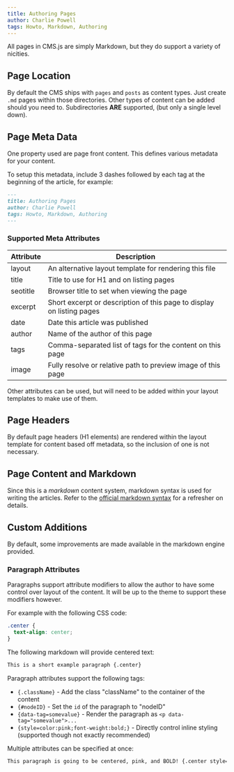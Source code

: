 ```yaml
---
title: Authoring Pages
author: Charlie Powell
tags: Howto, Markdown, Authoring
---
```


All pages in CMS.js are simply Markdown, but they do support a variety of nicities.


## Page Location

By default the CMS ships with `pages` and `posts` as content types.  Just create `.md` pages within those directories.  Other types of content can be added should you need to.  Subdirectories **ARE** supported, (but only a single level down).

## Page Meta Data

One property used are page front content.  This defines various metadata for your content.

To setup this metadata, include 3 dashes followed by each tag at the beginning of the article, for example:

```.md
---
title: Authoring Pages
author: Charlie Powell
tags: Howto, Markdown, Authoring
---
```

### Supported Meta Attributes

| Attribute | Description                                                           |
|-----------|-----------------------------------------------------------------------|
| layout    | An alternative layout template for rendering this file                |
| title     | Title to use for H1 and on listing pages                              |
| seotitle  | Browser title to set when viewing the page                            |
| excerpt   | Short excerpt or description of this page to display on listing pages |
| date      | Date this article was published                                       |
| author    | Name of the author of this page                                       |
| tags      | Comma-separated list of tags for the content on this page             |
| image     | Fully resolve or relative path to preview image of this page          |

Other attributes can be used, but will need to be added within your layout templates to make use of them.


## Page Headers

By default page headers (H1 elements) are rendered within the layout template for content based off metadata, so the inclusion of one is not necessary.


## Page Content and Markdown

Since this is a _markdown_ content system, markdown syntax is used for writing the articles.  Refer to the [official markdown syntax](https://daringfireball.net/projects/markdown/syntax) for a refresher on details.


## Custom Additions

By default, some improvements are made available in the markdown engine provided.

### Paragraph Attributes

Paragraphs support attribute modifiers to allow the author to have some control over layout of the content.  It will be up to the theme to support these modifiers however.

For example with the following CSS code:

```.css
.center {
  text-align: center;
}
```

The following markdown will provide centered text:

```.md
This is a short example paragraph {.center}
```

Paragraph attributes support the following tags:

* `{.className}` - Add the class "className" to the container of the content
* `{#nodeID}` - Set the `id` of the paragraph to "nodeID"
* `{data-tag=somevalue}` - Render the paragraph as `<p data-tag="somevalue">...`
* `{style=color:pink;font-weight:bold;}` - Directly control inline styling (supported though not exactly recommended)

Multiple attributes can be specified at once:

```.md
This paragraph is going to be centered, pink, and BOLD! {.center style=color:pink;font-weight:bold;}
```